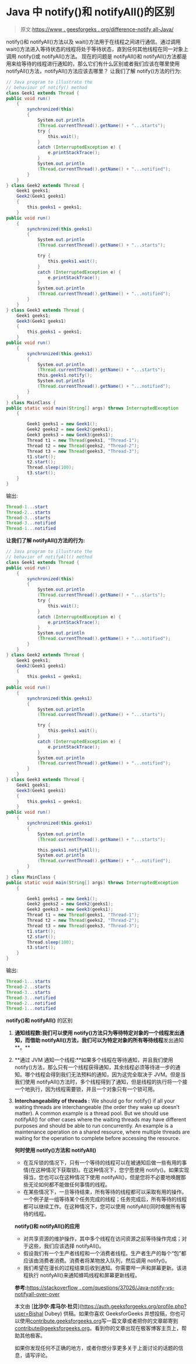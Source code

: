 # Java 中 notify()和 notifyAll()的区别

> 原文:[https://www . geesforgeks . org/difference-notify all-Java/](https://www.geeksforgeeks.org/difference-notify-notifyall-java/)

notify()和 notifyAll()方法以及 wait()方法用于在线程之间进行通信。通过调用 wait()方法进入等待状态的线程将处于等待状态，直到任何其他线程在同一对象上调用 notify()或 notifyAll()方法。
现在的问题是 notifyAll()和 notifyAll()方法都是用来给等待的线程进行通知的，那么它们有什么区别或者我们应该在哪里使用 notifyAll()方法，notifyAll()方法应该去哪里？
让我们了解 notify()方法的行为:

```java
// Java program to illustrate the
// behaviour of notify() method
class Geek1 extends Thread {
public void run()
    {
        synchronized(this)
        {
            System.out.println
            (Thread.currentThread().getName() + "...starts");
            try {
                this.wait();
            }
            catch (InterruptedException e) {
                e.printStackTrace();
            }
            System.out.println
            (Thread.currentThread().getName() + "...notified");
        }
    }
} class Geek2 extends Thread {
    Geek1 geeks1;
    Geek2(Geek1 geeks1)
    {
        this.geeks1 = geeks1;
    }
public void run()
    {
        synchronized(this.geeks1)
        {
            System.out.println
            (Thread.currentThread().getName() + "...starts");

            try {
                this.geeks1.wait();
            }
            catch (InterruptedException e) {
                e.printStackTrace();
            }
            System.out.println
            (Thread.currentThread().getName() + "...notified");
        }
    }
} class Geek3 extends Thread {
    Geek1 geeks1;
    Geek3(Geek1 geeks1)
    {
        this.geeks1 = geeks1;
    }
public void run()
    {
        synchronized(this.geeks1)
        {
            System.out.println
            (Thread.currentThread().getName() + "...starts");
            this.geeks1.notify();
            System.out.println
            (Thread.currentThread().getName() + "...notified");
        }
    }
} class MainClass {
public static void main(String[] args) throws InterruptedException
    {

        Geek1 geeks1 = new Geek1();
        Geek2 geeks2 = new Geek2(geeks1);
        Geek3 geeks3 = new Geek3(geeks1);
        Thread t1 = new Thread(geeks1, "Thread-1");
        Thread t2 = new Thread(geeks2, "Thread-2");
        Thread t3 = new Thread(geeks3, "Thread-3");
        t1.start();
        t2.start();
        Thread.sleep(100);
        t3.start();
    }
}
```

输出:

```java
Thread-1...start
Thread-2...starts
Thread-3...starts
Thread-3...notified
Thread-1...notified

```

**让我们了解 notifyAll()方法的行为:**

```java
// Java program to illustrate the
// behavior of notifyAll() method
class Geek1 extends Thread {
public void run()
    {
        synchronized(this)
        {
            System.out.println
            (Thread.currentThread().getName() + "...starts");
            try {
                this.wait();
            }
            catch (InterruptedException e) {
                e.printStackTrace();
            }
            System.out.println
            (Thread.currentThread().getName() + "...notified");
        }
    }
} class Geek2 extends Thread {
    Geek1 geeks1;
    Geek2(Geek1 geeks1)
    {
        this.geeks1 = geeks1;
    }
public void run()
    {
        synchronized(this.geeks1)
        {
            System.out.println
            (Thread.currentThread().getName() + "...starts");

            try {
                this.geeks1.wait();
            }
            catch (InterruptedException e) {
                e.printStackTrace();
            }
            System.out.println
            (Thread.currentThread().getName() + "...notified");
        }
    }
} class Geek3 extends Thread {
    Geek1 geeks1;
    Geek3(Geek1 geeks1)
    {
        this.geeks1 = geeks1;
    }
public void run()
    {
        synchronized(this.geeks1)
        {
            System.out.println
            (Thread.currentThread().getName() + "...starts");

            this.geeks1.notifyAll();
            System.out.println
            (Thread.currentThread().getName() + "...notified");
        }
    }
} class MainClass {
public static void main(String[] args) throws InterruptedException
    {

        Geek1 geeks1 = new Geek1();
        Geek2 geeks2 = new Geek2(geeks1);
        Geek3 geeks3 = new Geek3(geeks1);
        Thread t1 = new Thread(geeks1, "Thread-1");
        Thread t2 = new Thread(geeks2, "Thread-2");
        Thread t3 = new Thread(geeks3, "Thread-3");
        t1.start();
        t2.start();
        Thread.sleep(100);
        t3.start();
    }
}
```

输出:

```java
Thread-1...starts
Thread-2...starts
Thread-3...starts
Thread-3...notified
Thread-2...notified
Thread-1...notified

```

**notify()和 notifyAll()** 的区别

1.  **通知线程数:**我们可以使用 notify()方法只为等待特定对象的一个线程发出通知**，而借助 notifyAll()方法，我们可以为特定对象的所有等待线程**发出通知**。**
2.  **通过 JVM 通知一个线程:**如果多个线程在等待通知，并且我们使用 notify()方法，那么只有一个线程获得通知，其余线程必须等待进一步的通知。哪个线程会得到我们无法预料的通知，因为这完全取决于 JVM。但是当我们使用 notifyAll()方法时，多个线程得到了通知，但是线程的执行将一个接一个地执行，因为线程需要锁，并且一个对象只有一个锁可用。
3.  **Interchangeability of threads :** We should go for notify() if all your waiting threads are interchangeable (the order they wake up doesn’t matter). A common example is a thread pool. But we should use notifyAll() for other cases where the waiting threads may have different purposes and should be able to run concurrently. An example is a maintenance operation on a shared resource, where multiple threads are waiting for the operation to complete before accessing the resource.

    **何时使用 notify()方法和 notifyAll()**

    *   在互斥锁的情况下，只有一个等待的线程可以在被通知后做一些有用的事情(在这种情况下获取锁)。在这种情况下，您宁愿使用 notify()。如果实现得当，您也可以在这种情况下使用 notifyAll()，但是您将不必要地唤醒那些无论如何都不能做任何事情的线程。
    *   在某些情况下，一旦等待结束，所有等待的线程都可以采取有用的操作。一个例子是一组等待某个任务完成的线程；任务完成后，所有等待的线程都可以继续工作。在这种情况下，您可以使用 notifyAll()同时唤醒所有等待的线程。

    **notify()和 notifyAll()的应用**

    *   对共享资源的维护操作，其中多个线程在访问资源之前等待操作完成；对于这些，我们应该选择 notifyAll()。
    *   假设我们有一个生产者线程和一个消费者线程。生产者生产的每个“包”都应该由消费者消费。消费者将某物放入队列，然后调用 notify()。
    *   我们希望在漫长的过程结束后收到通知。你需要哔一声和屏幕更新。该进程执行 notifyAll()来通知蜂鸣线程和屏幕更新线程。

    **参考:**[https://stackoverflow . com/questions/37026/Java-notify-vs-notifyall-over-over](https://stackoverflow.com/questions/37026/java-notify-vs-notifyall-all-over-again)

    本文由 [**比沙尔·库马尔·杜贝**](https://auth.geeksforgeeks.org/profile.php?user=Bishal Dubey) 供稿。如果你喜欢 GeeksforGeeks 并想投稿，你也可以使用[contribute.geeksforgeeks.org](http://www.contribute.geeksforgeeks.org)写一篇文章或者把你的文章邮寄到 contribute@geeksforgeeks.org。看到你的文章出现在极客博客主页上，帮助其他极客。

    如果你发现任何不正确的地方，或者你想分享更多关于上面讨论的话题的信息，请写评论。
